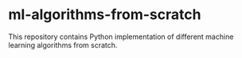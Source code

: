 # ml-algorithms-from-scratch
This repository contains Python implementation of different machine learning algorithms from scratch.
